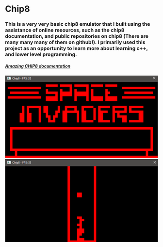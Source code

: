 # Chip8
### This is a very very basic chip8 emulator that I built using the assistance of online resources, such as the chip8 documentation, and public repositories on chip8 (There are many many many of them on github!). I primarily used this project as an opportunity to learn more about learning c++, and lower level programming.
##### [Amazing CHIP8 documentation](http://devernay.free.fr/hacks/chip8/C8TECH10.HTM)

![Screenshot](screenshots/1.png)
![Screenshot](screenshots/2.png)
